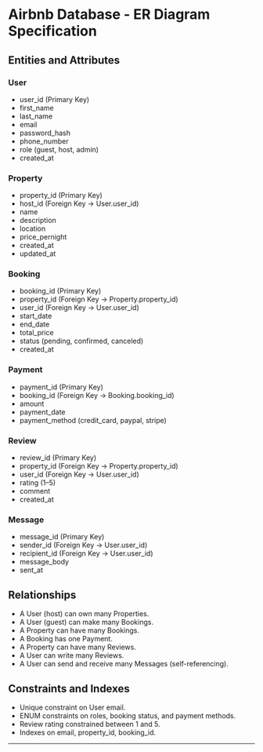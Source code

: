 # Airbnb Database - ER Diagram Specification

## Entities and Attributes

### User
- user_id (Primary Key)
- first_name
- last_name
- email
- password_hash
- phone_number
- role (guest, host, admin)
- created_at

### Property
- property_id (Primary Key)
- host_id (Foreign Key → User.user_id)
- name
- description
- location
- price_pernight
- created_at
- updated_at

### Booking
- booking_id (Primary Key)
- property_id (Foreign Key → Property.property_id)
- user_id (Foreign Key → User.user_id)
- start_date
- end_date
- total_price
- status (pending, confirmed, canceled)
- created_at

### Payment
- payment_id (Primary Key)
- booking_id (Foreign Key → Booking.booking_id)
- amount
- payment_date
- payment_method (credit_card, paypal, stripe)

### Review
- review_id (Primary Key)
- property_id (Foreign Key → Property.property_id)
- user_id (Foreign Key → User.user_id)
- rating (1–5)
- comment
- created_at

### Message
- message_id (Primary Key)
- sender_id (Foreign Key → User.user_id)
- recipient_id (Foreign Key → User.user_id)
- message_body
- sent_at

## Relationships

- A User (host) can own many Properties.
- A User (guest) can make many Bookings.
- A Property can have many Bookings.
- A Booking has one Payment.
- A Property can have many Reviews.
- A User can write many Reviews.
- A User can send and receive many Messages (self-referencing).

## Constraints and Indexes

- Unique constraint on User email.
- ENUM constraints on roles, booking status, and payment methods.
- Review rating constrained between 1 and 5.
- Indexes on email, property_id, booking_id.

---
